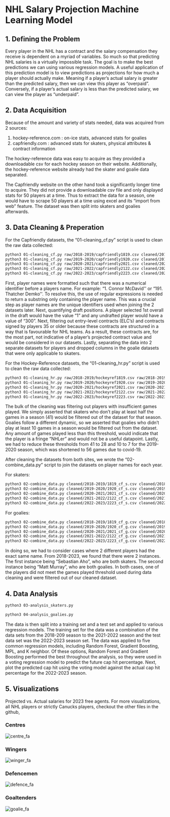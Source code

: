 # NHL Salary Projection Machine Learning Model

## 1. Defining the Problem
Every player in the NHL has a contract and the salary compensation they receive is dependent on a myriad of variables. So much so that predicting NHL salaries is a virtually impossible task. The goal is to make the best predictions we can using various regression models.  A useful application of this prediction model is to view predictions as projections for how much a player should actually make. Meaning if a player’s actual salary is greater than the predicted salary, then we can view this player as “overpaid”. Conversely, if a player’s actual salary is less than the predicted salary, we can view the player as “underpaid”.



## 2. Data Acquisition
Because of the amount and variety of stats needed, data was acquired from 2 sources:
1) hockey-reference.com : on-ice stats, advanced stats for goalies
2) capfriendly.com : advanced stats for skaters, physical attributes & contract information

The hockey-reference data was easy to acquire as they provided a downloadable csv for each hockey season on their website. Additionally, the hockey-reference website already had the skater and goalie data separated. 

The Capfriendly website on the other hand took a significantly longer time to acquire. They did not provide a downloadable csv file and only displayed stats for 50 players at a time. Thus to extract the data for a season, one would have to scrape 50 players at a time using excel and its “import from web” feature. The dataset was then split into skaters and goalies afterwards.



## 3. Data Cleaning & Preperation

For the Capfriendly datasets, the “01-cleaning_cf.py” script is used to clean the raw data collected:
```bash
python3 01-cleaning_cf.py raw/2018-2019/capfriendly1819.csv cleaned/2018-2019
python3 01-cleaning_cf.py raw/2019-2020/capfriendly1920.csv cleaned/2019-2020
python3 01-cleaning_cf.py raw/2020-2021/capfriendly2021.csv cleaned/2020-2021
python3 01-cleaning_cf.py raw/2021-2022/capfriendly2122.csv cleaned/2021-2022
python3 01-cleaning_cf.py raw/2022-2023/capfriendly2223.csv cleaned/2022-2023
```
First, player names were formatted such that there was a numerical identifier before a players name. For example: “1. Connor McDavid'' or “191. Thatcher Demko''. To resolve this, the use of regular expressions is needed to return a substring only containing the player name. This was a crucial step as player names are the unique identifiers used when joining the 2 datasets later. Next, quantifying draft positions. A player selected 1st overall in the draft would have the value “1” and any undrafted player would have a value of “300”. Next, filtering out entry-level contracts (ELC’s) and contracts signed by players 35 or older because these contracts are structured in a way that is favourable for NHL teams. As a result, these contracts are, for the most part, not indicative of a player’s projected contract value and would be considered in our datasets. Lastly, separating the data into 2 separate datasets for players and dropped columns in the goalie datasets that were only applicable to skaters.

For the Hockey-Reference datasets, the “01-cleaning_hr.py” script is used to clean the raw data collected:
```bash
python3 01-cleaning_hr.py raw/2018-2019/hockeyref1819.csv raw/2018-2019/hockeyref_goalie1819.csv cleaned/2018-2019
python3 01-cleaning_hr.py raw/2019-2020/hockeyref1920.csv raw/2019-2020/hockeyref_goalie1920.csv cleaned/2019-2020
python3 01-cleaning_hr.py raw/2020-2021/hockeyref2021.csv raw/2020-2021/hockeyref_goalie2021.csv cleaned/2020-2021
python3 01-cleaning_hr.py raw/2021-2022/hockeyref2122.csv raw/2021-2022/hockeyref_goalie2122.csv cleaned/2021-2022
python3 01-cleaning_hr.py raw/2022-2023/hockeyref2223.csv raw/2022-2023/hockeyref_goalie2223.csv cleaned/2022-2023
```
The bulk of the cleaning was filtering out players with insufficient games played. We simply asserted that skaters who don’t play at least half the games in a season (41) would be filtered out of the dataset for that season. Goalies follow a different dynamic, so we asserted that goalies who didn’t play at least 10 games in a season would be filtered out from the dataset. Any amount of games played less than this threshold, would indicate that the player is a fringe “NHLer” and would not be a useful datapoint. Lastly, we had to reduce these thresholds from 41 to 28 and 10 to 7 for the 2019-2020 season, which was shortened to 56 games due to covid-19.

After cleaning the datasets from both sites, we wrote the “02-combine_data.py” script to join the datasets on player names for each year. 

For skaters:
```bash
python3 02-combine_data.py cleaned/2018-2019/1819_cf_s.csv cleaned/2018-2019/1819_hr_s.csv combined
python3 02-combine_data.py cleaned/2019-2020/1920_cf_s.csv cleaned/2019-2020/1920_hr_s.csv combined
python3 02-combine_data.py cleaned/2020-2021/2021_cf_s.csv cleaned/2020-2021/2021_hr_s.csv combined
python3 02-combine_data.py cleaned/2021-2022/2122_cf_s.csv cleaned/2021-2022/2122_hr_s.csv combined
python3 02-combine_data.py cleaned/2022-2023/2223_cf_s.csv cleaned/2022-2023/2223_hr_s.csv combined
```
For goalies:
```bash
python3 02-combine_data.py cleaned/2018-2019/1819_cf_g.csv cleaned/2018-2019/1819_hr_g.csv combined
python3 02-combine_data.py cleaned/2019-2020/1920_cf_g.csv cleaned/2019-2020/1920_hr_g.csv combined
python3 02-combine_data.py cleaned/2020-2021/2021_cf_g.csv cleaned/2020-2021/2021_hr_g.csv combined
python3 02-combine_data.py cleaned/2021-2022/2122_cf_g.csv cleaned/2021-2022/2122_hr_g.csv combined
python3 02-combine_data.py cleaned/2022-2023/2223_cf_g.csv cleaned/2022-2023/2223_hr_g.csv combined
```
In doing so, we had to consider cases where 2 different players had the exact same name. From 2018-2023, we found that there were 2 instances. The first instance being “Sebastian Aho”, who are both skaters. The second instance being “Matt Murray”, who are both goalies. In both cases, one of the players did not meet the games played threshold used during data cleaning and were filtered out of our cleaned dataset. 



## 4. Data Analysis

```bash
python3 03-analysis_skaters.py
```

```bash
python3 04-analysis_goalies.py
```

The data is then split into a training set and a test set and applied to various regression models. The training set for the data was a combination of the data sets from the 2018-209 season to the 2021-2022 season and the test data set was the 2022-2023 season set. The data was applied to five common regression models, including Random Forest, Gradient Boosting, MPL, and K neighbor. Of these options, Random Forest and Gradient Boosting performed the best throughout the analysis, so they were used in a voting regression model to predict the future cap hit percentage. Next, plot the predicted cap hit using the voting model against the actual cap hit percentage for the 2022-2023 season. 


## 5. Visualizations

Projected vs. Actual salaries for 2023 free agents. For more visualizations, all NHL players or strictly Canucks players, checkout the other files in the github,

### Centres
![centre_fa](https://github.com/jeffre-h/NHL_Salary_Projection_Machine_Learning_Model/assets/104662025/7169ad8c-775b-4258-b531-66ae22bdfd27)

### Wingers
![winger_fa](https://github.com/jeffre-h/NHL_Salary_Projection_Machine_Learning_Model/assets/104662025/9d5814f1-716e-435d-b4fc-71ba0ab4c683)

### Defencemen
![defence_fa](https://github.com/jeffre-h/NHL_Salary_Projection_Machine_Learning_Model/assets/104662025/f1c145bd-4ff3-412e-888c-9bb66bad4c01)

### Goaltenders
![goalie_fa](https://github.com/jeffre-h/NHL_Salary_Projection_Machine_Learning_Model/assets/104662025/c8e2c86d-0dc6-40fd-bfcb-f774d22456aa)

